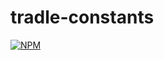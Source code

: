 # tradle-constants
[![NPM](https://nodei.co/npm/tradle-constants.png)](https://nodei.co/npm/tradle-constants/)
